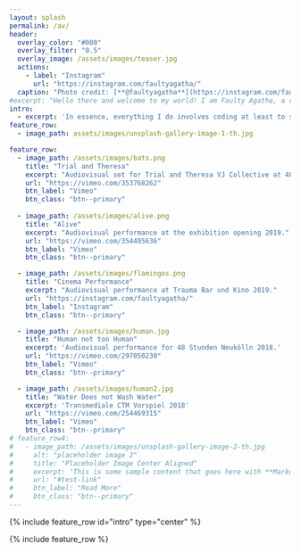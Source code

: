 ```yaml
---
layout: splash
permalink: /av/
header:
  overlay_color: "#000"
  overlay_filter: "0.5"
  overlay_image: /assets/images/teaser.jpg
  actions:
    - label: "Instagram"
      url: "https://instagram.com/faultyagatha/"
  caption: "Photo credit: [**@faultyagatha**](https://instagram.com/faultyagatha/)"
#excerpt: "Hello there and welcome to my world! I am Faulty Agatha, a visual artist and creative technologist living in Berlin."
intro: 
  - excerpt: 'In essence, everything I do involves coding at least to some extent: some works more, some works less. Yet there are visual pieces that fit better to be called audiovisual pieces.'
feature_row:
  - image_path: assets/images/unsplash-gallery-image-1-th.jpg

feature_row:
  - image_path: /assets/images/bats.png
    title: "Trial and Theresa"
    excerpt: "Audiovisual set for Trial and Theresa VJ Collective at 48 Stunden Neukölln 2019."
    url: "https://vimeo.com/353768262"
    btn_label: "Vimeo"
    btn_class: "btn--primary"
  
  - image_path: /assets/images/alive.png
    title: "Alive"
    excerpt: "Audiovisual performance at the exhibition opening 2019."
    url: "https://vimeo.com/354495636"
    btn_label: "Vimeo"
    btn_class: "btn--primary"

  - image_path: /assets/images/flamingos.png
    title: "Cinema Performance"
    excerpt: "Audiovisual performance at Trauma Bar und Kino 2019."
    url: "https://instagram.com/faultyagatha/"
    btn_label: "Instagram"
    btn_class: "btn--primary"

  - image_path: /assets/images/human.jpg
    title: "Human not too Human"
    excerpt: 'Audiovisual performance for 48 Stunden Neukölln 2018.'
    url: "https://vimeo.com/297050230"
    btn_label: "Vimeo"
    btn_class: "btn--primary"

  - image_path: /assets/images/human2.jpg
    title: "Water Does not Wash Water"
    excerpt: 'Transmediale CTM Vorspiel 2018'
    url: "https://vimeo.com/254469315"
    btn_label: "Vimeo"
    btn_class: "btn--primary"
# feature_row4:
#   - image_path: /assets/images/unsplash-gallery-image-2-th.jpg
#     alt: "placeholder image 2"
#     title: "Placeholder Image Center Aligned"
#     excerpt: 'This is some sample content that goes here with **Markdown** formatting. Centered with `type="center"`'
#     url: "#test-link"
#     btn_label: "Read More"
#     btn_class: "btn--primary"
---
```


{% include feature_row id="intro" type="center" %}

{% include feature_row %}

<!-- {% include feature_row id="feature_row2" type="right" %}

{% include feature_row id="feature_row3" type="center" %}

{% include feature_row id="feature_row4" type="center" %} -->